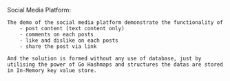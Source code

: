 Social Media Platform: 

    The demo of the social media platform demonstrate the functionality of 
        - post content (text content only)
        - comments on each posts
        - like and dislike on each posts
        - share the post via link
        
    And the solution is formed without any use of database, just by utilising the power of Go Hashmaps and structures the datas are stored in In-Memory key value store.
    
